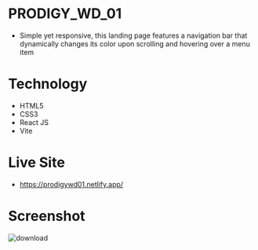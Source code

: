 # PRODIGY_WD_01
- Simple yet responsive, this landing page features a navigation bar that dynamically changes its color upon scrolling and hovering over a menu item

# Technology
- HTML5
- CSS3
- React JS
- Vite

# Live Site
- https://prodigywd01.netlify.app/

# Screenshot
![download](https://github.com/devMuzaffar/PRODIGY_WD_01/assets/4027728/48eb9d72-b461-4351-9a4b-ec935787b028)
